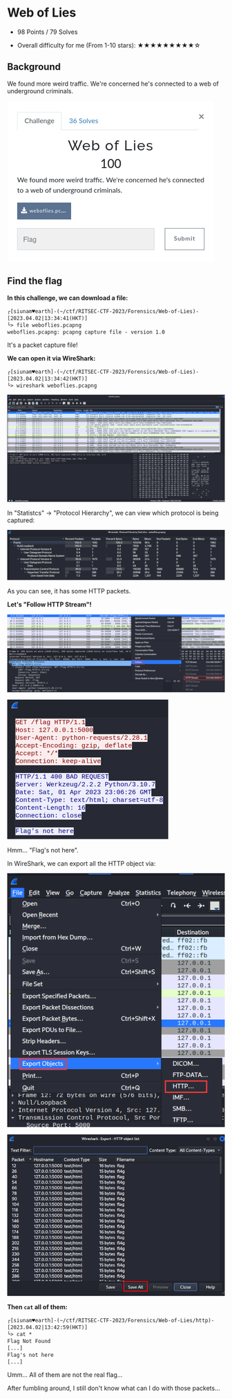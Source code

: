 # Web of Lies

- 98 Points / 79 Solves

- Overall difficulty for me (From 1-10 stars): ★★★★★★★★★☆

## Background

We found more weird traffic. We're concerned he's connected to a web of underground criminals.

![](https://github.com/siunam321/CTF-Writeups/blob/main/RITSEC-CTF-2023/images/Pasted%20image%2020230402133408.png)

## Find the flag

**In this challenge, we can download a file:**
```shell
┌[siunam♥earth]-(~/ctf/RITSEC-CTF-2023/Forensics/Web-of-Lies)-[2023.04.02|13:34:41(HKT)]
└> file weboflies.pcapng 
weboflies.pcapng: pcapng capture file - version 1.0
```

It's a packet capture file!

**We can open it via WireShark:**
```shell
┌[siunam♥earth]-(~/ctf/RITSEC-CTF-2023/Forensics/Web-of-Lies)-[2023.04.02|13:34:42(HKT)]
└> wireshark weboflies.pcapng
```

![](https://github.com/siunam321/CTF-Writeups/blob/main/RITSEC-CTF-2023/images/Pasted%20image%2020230402133535.png)

In "Statistcs" -> "Protocol Hierarchy", we can view which protocol is being captured:

![](https://github.com/siunam321/CTF-Writeups/blob/main/RITSEC-CTF-2023/images/Pasted%20image%2020230402133548.png)

As you can see, it has some HTTP packets.

**Let's "Follow HTTP Stream"!**

![](https://github.com/siunam321/CTF-Writeups/blob/main/RITSEC-CTF-2023/images/Pasted%20image%2020230402134151.png)

![](https://github.com/siunam321/CTF-Writeups/blob/main/RITSEC-CTF-2023/images/Pasted%20image%2020230402134200.png)

Hmm... "Flag's not here".

In WireShark, we can export all the HTTP object via:

![](https://github.com/siunam321/CTF-Writeups/blob/main/RITSEC-CTF-2023/images/Pasted%20image%2020230402134422.png)

![](https://github.com/siunam321/CTF-Writeups/blob/main/RITSEC-CTF-2023/images/Pasted%20image%2020230402134448.png)

**Then `cat` all of them:**
```shell
┌[siunam♥earth]-(~/ctf/RITSEC-CTF-2023/Forensics/Web-of-Lies/http)-[2023.04.02|13:42:59(HKT)]
└> cat *              
Flag Not Found
[...]
Flag's not here
[...]
```

Umm... All of them are not the real flag...

After fumbling around, I still don't know what can I do with those packets...